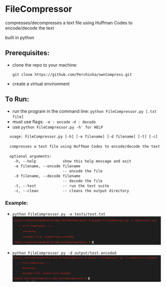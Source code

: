 # FileCompressor
compresses/decompresses a text file using Huffman Codes to encode/decode the text 

built in python

## Prerequisites:
  - clone the repo to your machine:
    ```
    git clone https://github.com/Perchinka/ownCompress.git
    ```
  - create a virtual environment

## To Run:
  - run the program in the command line: `python FileCompressor.py [.txt file]`
  - must use flags:` -e : encode`  `-d : decode`
  - use `python FileCompressor.py -h' for HELP`
    
```
  usage: FileCompressor.py [-h] [-e filename] [-d filename] [-t] [-c]

  compresses a text file using Huffman Codes to encode/decode the text

  optional arguments:
    -h, --help            show this help message and exit
    -e filename, --encode filename
                          -- encode the file
    -d filename, --decode filename
                          -- decode the file
    -t, --test            -- run the test suite
    -c, --clean           -- cleans the output directory
```


### Example:
  - `python FileCompressor.py -e tests/test.txt`
    ![encode](misc/encode_screenshot.png)
  
  - `python FileCompressor.py -d output/test.encoded`
    ![decode](misc/decode_screenshot.png)
